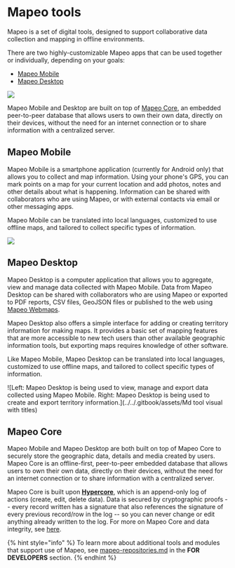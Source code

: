 # Mapeo tools

Mapeo is a set of digital tools, designed to support collaborative data collection and mapping in offline environments.

There are two highly-customizable Mapeo apps that can be used together or individually, depending on your goals:

* [Mapeo Mobile](mapeo-tools.md#mapeo-mobile)
* [Mapeo Desktop](mapeo-tools.md#mapeo-desktop)

![](../../.gitbook/assets/Md\_Mm\_Mcore.png)

Mapeo Mobile and Desktop are built on top of [Mapeo Core](mapeo-tools.md#mapeo-core), an embedded peer-to-peer database that allows users to own their own data, directly on their devices, without the need for an internet connection or to share information with a centralized server.

## Mapeo Mobile

Mapeo Mobile is a smartphone application (currently for Android only) that allows you to collect and map information. Using your phone's GPS, you can mark points on a map for your current location and add photos, notes and other details about what is happening. Information can be shared with collaborators who are using Mapeo, or with external contacts via email or other messaging apps.

Mapeo Mobile can be translated into local languages, customized to use offline maps, and tailored to collect specific types of information.

![](../../.gitbook/assets/Mm\_tool\_visual.jpg)

## Mapeo Desktop

Mapeo Desktop is a computer application that allows you to aggregate, view and manage data collected with Mapeo Mobile. Data from Mapeo Desktop can be shared with collaborators who are using Mapeo or exported to PDF reports, CSV files, GeoJSON files or published to the web using [Mapeo Webmaps](../../complete-reference-guide/mapeo-desktop-use/using-mapeo-desktop-to-manage-mapeo-mobile-data/exporting-and-sharing-externally.md#export-as-web-map).

Mapeo Desktop also offers a simple interface for adding or creating territory information for making maps. It provides a basic set of mapping features that are more accessible to new tech users than other available geographic information tools, but exporting maps requires knowledge of other software.

Like Mapeo Mobile, Mapeo Desktop can be translated into local languages, customized to use offline maps, and tailored to collect specific types of information.

![Left: Mapeo Desktop is being used to view, manage and export data collected using Mapeo Mobile. Right: Mapeo Desktop is being used to create and export territory information.](../../.gitbook/assets/Md tool visual with titles)

## Mapeo Core

Mapeo Mobile and Mapeo Desktop are both built on top of Mapeo Core to securely store the geographic data, details and media created by users. Mapeo Core is an offline-first, peer-to-peer embedded database that allows users to own their own data, directly on their devices, without the need for an internet connection or to share information with a centralized server.

Mapeo Core is built upon [**Hypercore**](https://hypercore-protocol.org), which is an append-only log of actions (create, edit, delete data). Data is secured by cryptographic proofs -- every record written has a signature that also references the signature of every previous record/row in the log -- so you can never change or edit anything already written to the log. For more on Mapeo Core and data integrity, see [here](https://wp.digital-democracy.org/cooperative-ownership-of-data-without-blockchain/).



{% hint style="info" %}
To learn more about additional tools and modules that support use of Mapeo, see [mapeo-repositories.md](../../for-developers/mapeo-repositories.md "mention") in the **FOR DEVELOPERS** section.
{% endhint %}
